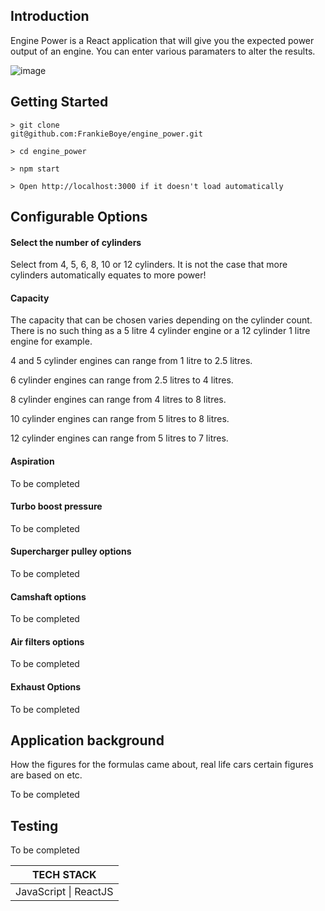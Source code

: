 ## Introduction

Engine Power is a React application that will give you the expected power output of an engine. You can enter various paramaters to alter the results.

![image](https://user-images.githubusercontent.com/44870179/82842821-e88b8580-9ed2-11ea-8106-78e254a552e8.png)

## Getting Started

```
> git clone
git@github.com:FrankieBoye/engine_power.git

> cd engine_power

> npm start

> Open http://localhost:3000 if it doesn't load automatically

```

## Configurable Options

#### Select the number of cylinders

Select from 4, 5, 6, 8, 10 or 12 cylinders. It is not the case that more cylinders automatically equates to more power!

#### Capacity

The capacity that can be chosen varies depending on the cylinder count. There is no such thing as a 5 litre 4 cylinder engine or a 12 cylinder 1 litre engine for example.

4 and 5 cylinder engines can range from 1 litre to 2.5 litres.

6 cylinder engines can range from 2.5 litres to 4 litres.

8 cylinder engines can range from 4 litres to 8 litres.

10 cylinder engines can range from 5 litres to 8 litres.

12 cylinder engines can range from 5 litres to 7 litres.

#### Aspiration

To be completed

#### Turbo boost pressure

To be completed

#### Supercharger pulley options

To be completed

#### Camshaft options

To be completed

#### Air filters options

To be completed

#### Exhaust Options

To be completed

## Application background

How the figures for the formulas came about, real life cars certain figures are based on etc.

To be completed


## Testing

To be completed


|      TECH STACK                                      |
|    :------:                                          |
|JavaScript \| ReactJS

